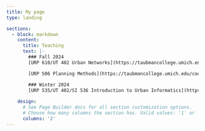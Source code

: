 ```yaml
---
title: My page
type: landing

sections:
  - block: markdown
    content:
      title: Teaching
      text: |-
        ### Fall 2024 
        [URP 610/UT 402 Urban Networks](https://taubmancollege.umich.edu/course/urp610-urban-networks-section-3-fall-2024/)

        [URP 506 Planning Methods](https://taubmancollege.umich.edu/course/urp506-planning-methods-section-1-fall-2024/)

        ### Winter 2024 
        [URP 535/UT 402/SI 536 Introduction to Urban Informatics](https://taubmancollege.umich.edu/course/urp535-introduction-to-urban-informatics-section-1-winter-2024/)
         
    design:
      # See Page Builder docs for all section customization options.
      # Choose how many columns the section has. Valid values: '1' or '2'.
      columns: '2'
---
```








